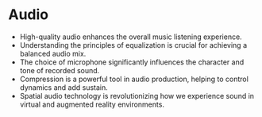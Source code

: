 # Audio
- High-quality audio enhances the overall music listening experience.
- Understanding the principles of equalization is crucial for achieving a
  balanced audio mix.
- The choice of microphone significantly influences the character and tone of
  recorded sound.
- Compression is a powerful tool in audio production, helping to control dynamics and add sustain.
- Spatial audio technology is revolutionizing how we experience sound in virtual and augmented reality
  environments. 
